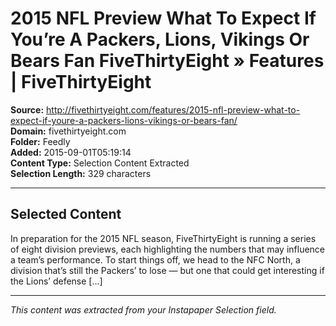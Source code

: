 # 2015 NFL Preview What To Expect If You’re A Packers, Lions, Vikings Or Bears Fan FiveThirtyEight » Features | FiveThirtyEight

**Source:** http://fivethirtyeight.com/features/2015-nfl-preview-what-to-expect-if-youre-a-packers-lions-vikings-or-bears-fan/  
**Domain:** fivethirtyeight.com  
**Folder:** Feedly  
**Added:** 2015-09-01T05:19:14  
**Content Type:** Selection Content Extracted  
**Selection Length:** 329 characters  


---

## Selected Content

In preparation for the 2015 NFL season, FiveThirtyEight is running a series of eight division previews, each highlighting the numbers that may influence a team’s performance. To start things off, we head to the NFC North, a division that’s still the Packers’ to lose — but one that could get interesting if the Lions’ defense […]

---

*This content was extracted from your Instapaper Selection field.*